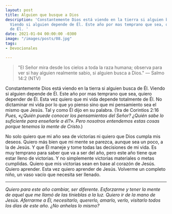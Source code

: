 ```yaml
---
layout: post
title: Alguien que busque a Dios
description: 'Constantemente Dios está viendo en la tierra si alguien busca de Él.
  Viendo si alguien depende de Él. Este año por mas temprano que sea, quiero depender
  de Él. '
date: 2021-01-04 00:00:00 -0300
image: "/images/posts/08.jpg"
tags:
- Devocionales

---
```


> "El Señor mira desde los cielos a toda la raza humana; observa para ver si hay alguien realmente sabio, si alguien busca a Dios." — Salmo 14:2 (NTV)

Constantemente Dios está viendo en la tierra si alguien busca de Él. Viendo si alguien depende de Él. Este año por mas temprano que sea, quiero depender de Él. Esta vez quiero que mi vida depende totalmente de Él. No dictaminar mi vida por lo que yo pienso sino que mi pensamiento sea el mismo que Jesús. Tal y como Él dijo en su palabra. (1ra de Corintios 2:16 *Pues, «¿Quién puede conocer los pensamientos del Señor? ¿Quién sabe lo suficiente para enseñarle a él?». Pero nosotros entendemos estas cosas porque tenemos la mente de Cristo.*)

No solo quiero que mi año sea de victorias ni quiero que Dios cumpla mis deseos. Quiero más bien que mi mente se parezca, aunque sea un poco, a la de Jesús. Y que Él maneje y tome todas las decisiones de mi vida. Es muy temprano para saber que va a ser del año, pero este año tiene que estar lleno de victorias. Y no simplemente victorias materiales o metas cumplidas. Quiero que mis victorias sean en base al corazón de Jesús. Quiero aprender. Esta vez quiero aprender de Jesús. Volverme un completo niño, un vaso vacío que necesita ser llenado. 

---

*Quiero para este año cambiar, ser diferente. Esforzarme y tener la mente de aquel que me llamó de las tinieblas a la luz. Quiero ir de la mano de Jesús. Aferrarme a Él, necesitarlo, quererlo, amarlo, verlo, visitarlo todos los días de este año. ¿No anhelas lo mismo?*